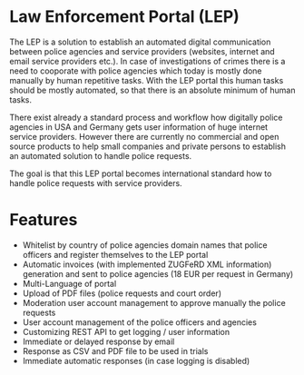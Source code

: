 # Law Enforcement Portal (LEP)

The LEP is a solution to establish an automated digital communication between police agencies and service providers (websites, internet and email service providers etc.).
In case of investigations of crimes there is a need to cooporate with police agencies which today is mostly done manually by human repetitive tasks.
With the LEP portal this human tasks should be mostly automated, so that there is an absolute minimum of human tasks.

There exist already a standard process and workflow how digitally police agencies in USA and Germany gets user information of huge internet service providers.
However there are currently no commercial and open source products to help small companies and private persons to establish an automated solution to handle police requests.

The goal is that this LEP portal becomes international standard how to handle police requests with service providers.

# Features
* Whitelist by country of police agencies domain names that police officers and register themselves to the LEP portal
* Automatic invoices (with implemented ZUGFeRD XML information) generation and sent to police agencies (18 EUR per request in Germany)
* Multi-Language of portal
* Upload of PDF files (police requests and court order)
* Moderation user account management to approve manually the police requests
* User account management of the police officers and agencies
* Customizing REST API to get logging / user information
* Immediate or delayed response by email
* Response as CSV and PDF file to be used in trials
* Immediate automatic responses (in case logging is disabled)

